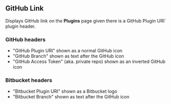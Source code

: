 ## GitHub Link

Displays GitHub link on the **Plugins** page given there is a GitHub Plugin URI` plugin header.

### GitHub headers

- "GitHub Plugin URI" shown as a normal GitHub icon
- "GitHub Branch" shown as text after the GitHub icon
- "GitHub Access Token" (aka. private repo) shown as an inverted GitHub icon

### Bitbucket headers

- "Bitbucket Plugin URI" shown as a Bitbucket logo
- "Bitbucket Branch" shown as text after the GitHub icon
